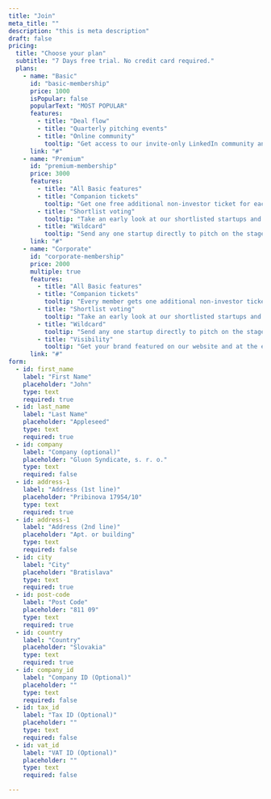 ```yaml
---
title: "Join"
meta_title: ""
description: "this is meta description"
draft: false
pricing:
  title: "Choose your plan"
  subtitle: "7 Days free trial. No credit card required."
  plans:
    - name: "Basic"
      id: "basic-membership"
      price: 1000
      isPopular: false
      popularText: "MOST POPULAR"
      features:
        - title: "Deal flow"
        - title: "Quarterly pitching events"
        - title: "Online community"
          tooltip: "Get access to our invite-only LinkedIn community and Whatsapp group."
      link: "#"
    - name: "Premium"
      id: "premium-membership"
      price: 3000
      features:
        - title: "All Basic features"
        - title: "Companion tickets"
          tooltip: "Get one free additional non‑investor ticket for each event and the possibility to buy up to 3 more at €200 per person."
        - title: "Shortlist voting"
          tooltip: "Take an early look at our shortlisted startups and vote for the ones that you want to see pitch on the stage"
        - title: "Wildcard"
          tooltip: "Send any one startup directly to pitch on the stage without having to go through the qualification process."
      link: "#"
    - name: "Corporate"
      id: "corporate-membership"
      price: 2000
      multiple: true
      features:
        - title: "All Basic features"
        - title: "Companion tickets"
          tooltip: "Every member gets one additional non‑investor ticket for each event and the possibility to buy up to 3 more at €200 per person"
        - title: "Shortlist voting"
          tooltip: "Take an early look at our shortlisted startups and vote for the ones that you want to see pitch on the stage"
        - title: "Wildcard"
          tooltip: "Send any one startup directly to pitch on the stage without having to go through the qualification process."
        - title: "Visibility"
          tooltip: "Get your brand featured on our website and at the events."
      link: "#"
form:
  - id: first_name
    label: "First Name"
    placeholder: "John"
    type: text
    required: true
  - id: last_name
    label: "Last Name"
    placeholder: "Appleseed"
    type: text
    required: true
  - id: company
    label: "Company (optional)"
    placeholder: "Gluon Syndicate, s. r. o."
    type: text
    required: false
  - id: address-1
    label: "Address (1st line)"
    placeholder: "Pribinova 17954/10"
    type: text
    required: true
  - id: address-1
    label: "Address (2nd line)"
    placeholder: "Apt. or building"
    type: text
    required: false
  - id: city
    label: "City"
    placeholder: "Bratislava"
    type: text
    required: true
  - id: post-code
    label: "Post Code"
    placeholder: "811 09"
    type: text
    required: true
  - id: country
    label: "Country"
    placeholder: "Slovakia"
    type: text
    required: true
  - id: company_id
    label: "Company ID (Optional)"
    placeholder: ""
    type: text
    required: false
  - id: tax_id
    label: "Tax ID (Optional)"
    placeholder: ""
    type: text
    required: false
  - id: vat_id
    label: "VAT ID (Optional)"
    placeholder: ""
    type: text
    required: false

---
```

